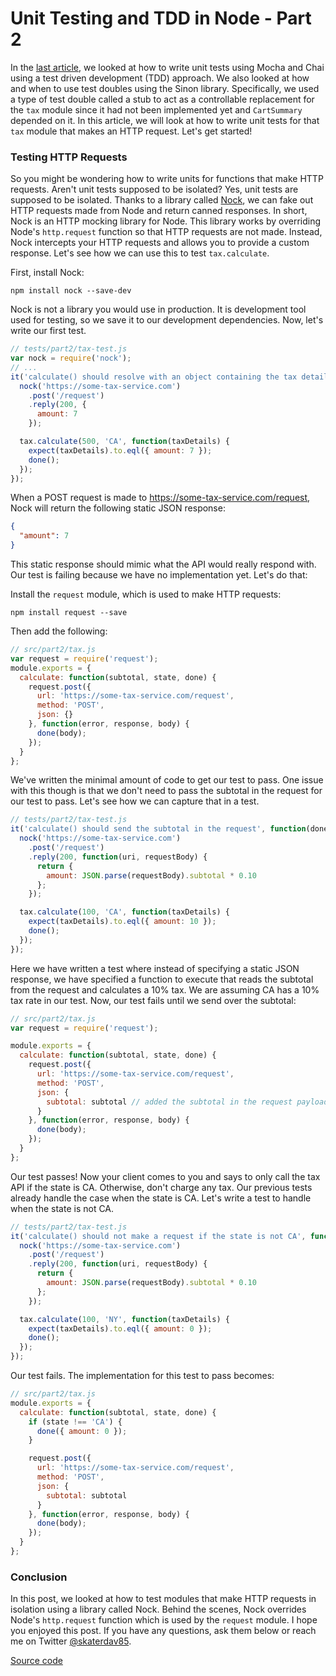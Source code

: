 Unit Testing and TDD in Node - Part 2
=====================================

In the [last article](https://www.codementor.io/nodejs/tutorial/unit-testing-nodejs-tdd-mocha-sinon), we looked at how to write unit tests using Mocha and Chai using a test driven development (TDD) approach. We also looked at how and when to use test doubles using the Sinon library. Specifically, we used a type of test double called a stub to act as a controllable replacement for the `tax` module since it had not been implemented yet and `CartSummary` depended on it. In this article, we will look at how to write unit tests for that `tax` module that makes an HTTP request. Let's get started!

### Testing HTTP Requests

So you might be wondering how to write units for functions that make HTTP requests. Aren't unit tests supposed to be isolated? Yes, unit tests are supposed to be isolated. Thanks to a library called [Nock](https://github.com/pgte/nock), we can fake out HTTP requests made from Node and return canned responses. In short, Nock is an HTTP mocking library for Node. This library works by overriding Node's `http.request` function so that HTTP requests are not made. Instead, Nock intercepts your HTTP requests and allows you to provide a custom response. Let's see how we can use this to test `tax.calculate`.

First, install Nock:

```
npm install nock --save-dev
```

Nock is not a library you would use in production. It is development tool used for testing, so we save it to our development dependencies. Now, let's write our first test.

```js
// tests/part2/tax-test.js
var nock = require('nock');
// ...
it('calculate() should resolve with an object containing the tax details', function(done) {
  nock('https://some-tax-service.com')
    .post('/request')
    .reply(200, {
      amount: 7
    });

  tax.calculate(500, 'CA', function(taxDetails) {
    expect(taxDetails).to.eql({ amount: 7 });
    done();
  });
});
```

When a POST request is made to https://some-tax-service.com/request, Nock will return the following static JSON response:

```json
{
  "amount": 7
}
```

This static response should mimic what the API would really respond with. Our test is failing because we have no implementation yet. Let's do that:

Install the `request` module, which is used to make HTTP requests:

```
npm install request --save
```

Then add the following:

```js
// src/part2/tax.js
var request = require('request');
module.exports = {
  calculate: function(subtotal, state, done) {
    request.post({
      url: 'https://some-tax-service.com/request',
      method: 'POST',
      json: {}
    }, function(error, response, body) {
      done(body);
    });
  }
};
```

We've written the minimal amount of code to get our test to pass. One issue with this though is that we don't need to pass the subtotal in the request for our test to pass. Let's see how we can capture that in a test.

```js
// tests/part2/tax-test.js
it('calculate() should send the subtotal in the request', function(done) {
  nock('https://some-tax-service.com')
    .post('/request')
    .reply(200, function(uri, requestBody) {
      return {
        amount: JSON.parse(requestBody).subtotal * 0.10
      };
    });

  tax.calculate(100, 'CA', function(taxDetails) {
    expect(taxDetails).to.eql({ amount: 10 });
    done();
  });
});
```

Here we have written a test where instead of specifying a static JSON response, we have specified a function to execute that reads the subtotal from the request and calculates a 10% tax. We are assuming CA has a 10% tax rate in our test. Now, our test fails until we send over the subtotal:

```js
// src/part2/tax.js
var request = require('request');

module.exports = {
  calculate: function(subtotal, state, done) {
    request.post({
      url: 'https://some-tax-service.com/request',
      method: 'POST',
      json: {
        subtotal: subtotal // added the subtotal in the request payload
      }
    }, function(error, response, body) {
      done(body);
    });
  }
};
```

Our test passes! Now your client comes to you and says to only call the tax API if the state is CA.  Otherwise, don't charge any tax. Our previous tests already handle the case when the state is CA. Let's write a test to handle when the state is not CA.

```js
// tests/part2/tax-test.js
it('calculate() should not make a request if the state is not CA', function(done) {
  nock('https://some-tax-service.com')
    .post('/request')
    .reply(200, function(uri, requestBody) {
      return {
        amount: JSON.parse(requestBody).subtotal * 0.10
      };
    });

  tax.calculate(100, 'NY', function(taxDetails) {
    expect(taxDetails).to.eql({ amount: 0 });
    done();
  });
});
```

Our test fails. The implementation for this test to pass becomes:

```js
// src/part2/tax.js
module.exports = {
  calculate: function(subtotal, state, done) {
    if (state !== 'CA') {
      done({ amount: 0 });
    }

    request.post({
      url: 'https://some-tax-service.com/request',
      method: 'POST',
      json: {
        subtotal: subtotal
      }
    }, function(error, response, body) {
      done(body);
    });
  }
};
```

### Conclusion

In this post, we looked at how to test modules that make HTTP requests in isolation using a library called Nock. Behind the scenes, Nock overrides Node's `http.request` function which is used by the `request` module. I hope you enjoyed this post. If you have any questions, ask them below or reach me on Twitter [@skaterdav85](https://twitter.com/skaterdav85).

[Source code](https://github.com/skaterdav85/node-testing)
